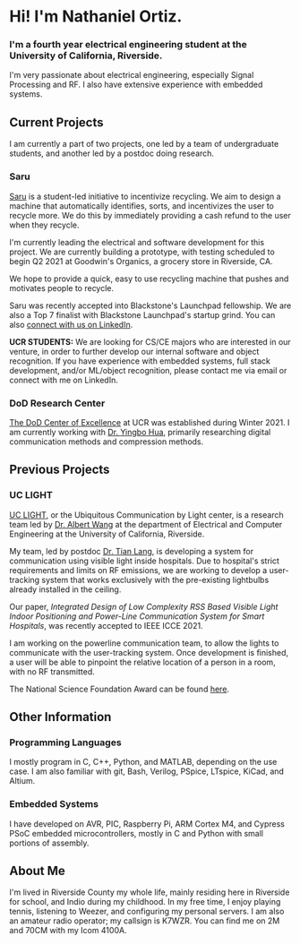 # Hi! I'm Nathaniel Ortiz.
### I'm a fourth year electrical engineering student at the University of California, Riverside.

I'm very passionate about electrical engineering, especially Signal Processing and RF. I also have extensive experience with embedded systems.

## Current Projects
I am currently a part of two projects, one led by a team of undergraduate students, and another led by a postdoc doing research.

### Saru
[Saru](https://sarurecycling.com/) is a student-led initiative to incentivize recycling. We aim to design a machine that automatically identifies, sorts, and incentivizes the user to recycle more. We do this by immediately providing a cash refund to the user when they recycle.

I'm currently leading the electrical and software development for this project. We are currently building a prototype, with testing scheduled to begin Q2 2021 at Goodwin's Organics, a grocery store in Riverside, CA.

We hope to provide a quick, easy to use recycling machine that pushes and motivates people to recycle.

Saru was recently accepted into Blackstone's Launchpad fellowship. We are also a Top 7 finalist with Blackstone Launchpad's startup grind. You can also [connect with us on LinkedIn](https://www.linkedin.com/company/saru-recycling/about/).

**UCR STUDENTS:** We are looking for CS/CE majors who are interested in our venture, in order to further develop our internal software and object recognition. If you have experience with embedded systems, full stack development, and/or ML/object recognition, please contact me via email or connect with me on LinkedIn.

### DoD Research Center
[The DoD Center of Excellence](https://news.ucr.edu/articles/2020/10/02/uc-riverside-receives-75-million-improve-large-scale-networked-systems) at UCR was established during Winter 2021. I am currently working with [Dr. Yingbo Hua](https://scholar.google.com/citations?user=RD6AdlcAAAAJ&hl=en&oi=ao), primarily researching digital communication methods and compression methods.

## Previous Projects

### UC LIGHT
[UC LIGHT](https://www.uclight.ucr.edu/), or the Ubiquitous Communication by Light center, is a research team led by [Dr. Albert Wang](https://intra.ece.ucr.edu/~aw/) at the department of Electrical and Computer Engineering at the University of California, Riverside.

My team, led by postdoc [Dr. Tian Lang](https://scholar.google.com/citations?user=blB4mfYAAAAJ&hl=en), is developing a system for communication using visible light inside hospitals. Due to hospital's strict requirements and limits on RF emissions, we are working to develop a user-tracking system that works exclusively with the pre-existing lightbulbs already installed in the ceiling. 

Our paper, *Integrated Design of Low Complexity RSS Based Visible Light Indoor Positioning and Power-Line Communication System for Smart Hospitals*, was recently accepted to IEEE ICCE 2021.

I am working on the powerline communication team, to allow the lights to communicate with the user-tracking system. Once development is finished, a user will be able to pinpoint the relative location of a person in a room, with no RF transmitted.

The National Science Foundation Award can be found [here](https://www.nsf.gov/awardsearch/showAward?AWD_ID=1838702).

## Other Information

### Programming Languages
I mostly program in C, C++, Python, and MATLAB, depending on the use case. I am also familiar with git, Bash, Verilog, PSpice, LTspice, KiCad, and Altium.

### Embedded Systems
I have developed on AVR, PIC, Raspberry Pi, ARM Cortex M4, and Cypress PSoC embedded microcontrollers, mostly in C and Python with small portions of assembly.

## About Me
I'm lived in Riverside County my whole life, mainly residing here in Riverside for school, and Indio during my childhood. In my free time, I enjoy playing tennis, listening to Weezer, and configuring my personal servers. I am also an amateur radio operator; my callsign is K7WZR. You can find me on 2M and 70CM with my Icom 4100A.
